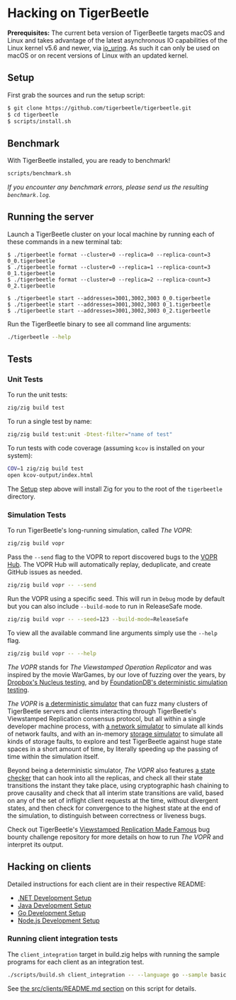 # Hacking on TigerBeetle

**Prerequisites:** The current beta version of TigerBeetle targets macOS and Linux and takes advantage of the latest asynchronous IO capabilities of the Linux kernel v5.6 and newer, via [io_uring](https://kernel.dk/io_uring.pdf). As such it can only be used on macOS or on recent versions of Linux with an updated kernel.

## Setup

First grab the sources and run the setup script:

```bash
$ git clone https://github.com/tigerbeetle/tigerbeetle.git
$ cd tigerbeetle
$ scripts/install.sh
```

## Benchmark

With TigerBeetle installed, you are ready to benchmark!

```bash
scripts/benchmark.sh
```

*If you encounter any benchmark errors, please send us the resulting `benchmark.log`.*

## Running the server

Launch a TigerBeetle cluster on your local machine by running each of these commands in a new terminal tab:

```
$ ./tigerbeetle format --cluster=0 --replica=0 --replica-count=3 0_0.tigerbeetle
$ ./tigerbeetle format --cluster=0 --replica=1 --replica-count=3 0_1.tigerbeetle
$ ./tigerbeetle format --cluster=0 --replica=2 --replica-count=3 0_2.tigerbeetle

$ ./tigerbeetle start --addresses=3001,3002,3003 0_0.tigerbeetle
$ ./tigerbeetle start --addresses=3001,3002,3003 0_1.tigerbeetle
$ ./tigerbeetle start --addresses=3001,3002,3003 0_2.tigerbeetle
```

Run the TigerBeetle binary to see all command line arguments:

```bash
./tigerbeetle --help
```

## Tests

### Unit Tests

To run the unit tests:

```bash
zig/zig build test
```

To run a single test by name:

```bash
zig/zig build test:unit -Dtest-filter="name of test"
```

To run tests with code coverage (assuming `kcov` is installed on your system):

```bash
COV=1 zig/zig build test
open kcov-output/index.html
```

The [Setup](#setup) step above will install Zig for you to the root of the `tigerbeetle` directory.

### Simulation Tests

To run TigerBeetle's long-running simulation, called *The VOPR*:

```bash
zig/zig build vopr
```

Pass the `--send` flag to the VOPR to report discovered bugs to the [VOPR Hub](/src/vopr_hub/README.md). The VOPR Hub will automatically replay, deduplicate, and create GitHub issues as needed.

```bash
zig/zig build vopr -- --send
```

Run the VOPR using a specific seed. This will run in `Debug` mode by default but you can also include `--build-mode` to run in ReleaseSafe mode.

```bash
zig/zig build vopr -- --seed=123 --build-mode=ReleaseSafe
```

To view all the available command line arguments simply use the `--help` flag.

```bash
zig/zig build vopr -- --help
```

*The VOPR* stands for *The Viewstamped Operation Replicator* and was inspired by the movie WarGames, by our love of fuzzing over the years, by [Dropbox's Nucleus testing](https://dropbox.tech/infrastructure/-testing-our-new-sync-engine), and by [FoundationDB's deterministic simulation testing](https://www.youtube.com/watch?v=OJb8A6h9jQQ).

*The VOPR* is [a deterministic simulator](/src/simulator.zig) that can fuzz many clusters of TigerBeetle servers and clients interacting through TigerBeetle's Viewstamped Replication consensus protocol, but all within a single developer machine process, with [a network simulator](/src/testing/packet_simulator.zig) to simulate all kinds of network faults, and with an in-memory [storage simulator](/src/testing/storage.zig) to simulate all kinds of storage faults, to explore and test TigerBeetle against huge state spaces in a short amount of time, by literally speeding up the passing of time within the simulation itself.

Beyond being a deterministic simulator, *The VOPR* also features [a state checker](/src/testing/cluster/state_checker.zig) that can hook into all the replicas, and check all their state transitions the instant they take place, using cryptographic hash chaining to prove causality and check that all interim state transitions are valid, based on any of the set of inflight client requests at the time, without divergent states, and then check for convergence to the highest state at the end of the simulation, to distinguish between correctness or liveness bugs.

Check out TigerBeetle's [Viewstamped Replication Made Famous](https://github.com/coilhq/viewstamped-replication-made-famous#how-can-i-run-the-implementation-how-many-batteries-are-included-do-you-mean-i-can-even-run-the-vopr) bug bounty challenge repository for more details on how to run *The VOPR* and interpret its output.

## Hacking on clients

Detailed instructions for each client are in their respective README:

* [.NET Development Setup](/src/clients/dotnet#development-setup)
* [Java Development Setup](/src/clients/java#development-setup)
* [Go Development Setup](/src/clients/go#development-setup)
* [Node.js Development Setup](/src/clients/node#development-setup)

### Running client integration tests

The `client_integration` target in build.zig helps with running the
sample programs for each client as an integration test.

```bash
./scripts/build.sh client_integration -- --language go --sample basic
```

See [the src/clients/README.md
section](/src/clients#integrationzig--client_integration) on this
script for details.

